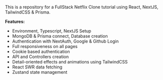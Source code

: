 This is a repository for a FullStack Netflix Clone tutorial using React, NextJS, TailwindCSS & Prisma.

__Features:__

* Environment, Typescript, NextJS Setup
* MongoDB & Prisma connect, Database creation
* Authentication with NextAuth, Google & Github Login
* Full responsiveness on all pages
* Cookie based authentication
* API and Controllers creation
* Detail-oriented effects and animations using TailwindCSS
* React SWR data fetching
* Zustand state management
